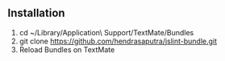 Installation
------------
1. cd ~/Library/Application\ Support/TextMate/Bundles
2. git clone https://github.com/hendrasaputra/jslint-bundle.git
3. Reload Bundles on TextMate
